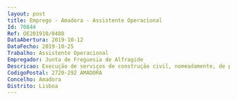 ```yaml
--- 
layout: post
title: Emprego - Amadora - Assistente Operacional
Id: 70844
Ref: OE201910/0488
DataAbertura: 2019-10-12
DataFecho: 2019-10-25
Trabalho: Assistente Operacional
Empregador: Junta de Freguesia de Alfragide
Descricao: Execução de serviços de construção civil, nomeadamente, de pintura, de carpintaria, de toscos, canalização, reparação de pavimentos e calçadas.Exercer outras funções, procedimentos, tarefas ou atribuições que lhe são cometidas, por despachos ou por determinação superior.
CodigoPostal: 2720-292 AMADORA
Concelho: Amadora
Distrito: Lisboa
--- 
```

